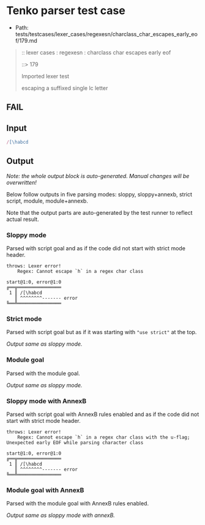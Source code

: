 # Tenko parser test case

- Path: tests/testcases/lexer_cases/regexesn/charclass_char_escapes_early_eof/179.md

> :: lexer cases : regexesn : charclass char escapes early eof
>
> ::> 179
>
> Imported lexer test
>
> escaping a suffixed single lc letter

## FAIL

## Input

`````js
/[\habcd
`````

## Output

_Note: the whole output block is auto-generated. Manual changes will be overwritten!_

Below follow outputs in five parsing modes: sloppy, sloppy+annexb, strict script, module, module+annexb.

Note that the output parts are auto-generated by the test runner to reflect actual result.

### Sloppy mode

Parsed with script goal and as if the code did not start with strict mode header.

`````
throws: Lexer error!
    Regex: Cannot escape `h` in a regex char class

start@1:0, error@1:0
╔══╦════════════════
 1 ║ /[\habcd
   ║ ^^^^^^^^------- error
╚══╩════════════════

`````

### Strict mode

Parsed with script goal but as if it was starting with `"use strict"` at the top.

_Output same as sloppy mode._

### Module goal

Parsed with the module goal.

_Output same as sloppy mode._

### Sloppy mode with AnnexB

Parsed with script goal with AnnexB rules enabled and as if the code did not start with strict mode header.

`````
throws: Lexer error!
    Regex: Cannot escape `h` in a regex char class with the u-flag; Unexpected early EOF while parsing character class

start@1:0, error@1:0
╔══╦════════════════
 1 ║ /[\habcd
   ║ ^^^^^^^^------- error
╚══╩════════════════

`````

### Module goal with AnnexB

Parsed with the module goal with AnnexB rules enabled.

_Output same as sloppy mode with annexB._
